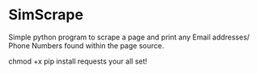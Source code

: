 # SimScrape
Simple python program to scrape a page and print any Email addresses/ Phone Numbers found within the page source. 

chmod +x
pip install requests
your all set!
